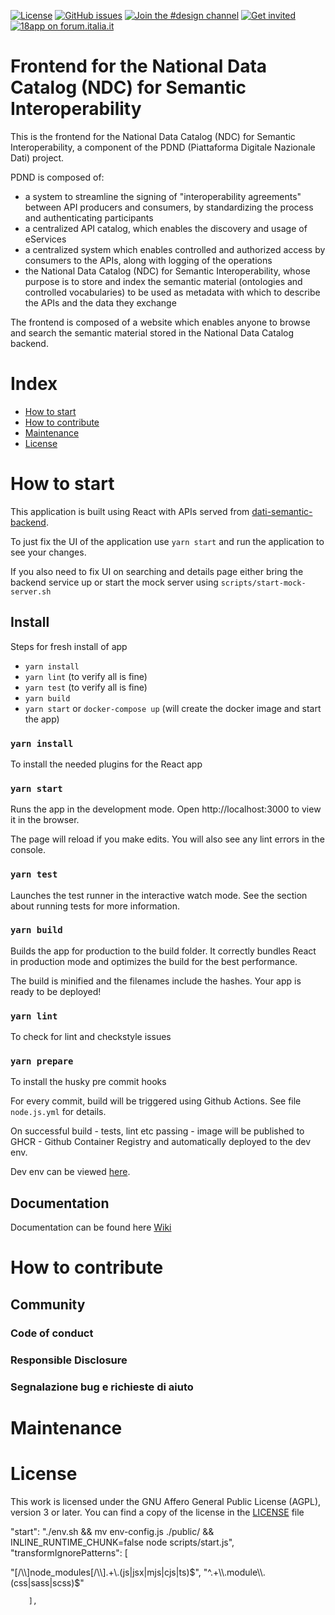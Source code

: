 
[![License](https://img.shields.io/github/license/italia/bootstrap-italia.svg)](https://github.com/italia/bootstrap-italia/blob/master/LICENSE)
[![GitHub issues](https://img.shields.io/github/issues/teamdigitale/dati-semantic-frontend.svg)](https://github.com/teamdigitale/dati-semantic-frontend/issues)
[![Join the #design channel](https://img.shields.io/badge/Slack%20channel-%23design-blue.svg)](https://developersitalia.slack.com/messages/C7VPAUVB3/)
[![Get invited](https://slack.developers.italia.it/badge.svg)](https://slack.developers.italia.it/)
[![18app on forum.italia.it](https://img.shields.io/badge/Forum-18app-blue.svg)](https://forum.italia.it/c/18app-carta-docente)

# Frontend for the National Data Catalog (NDC) for Semantic Interoperability

This is the frontend for the National Data Catalog (NDC) for Semantic Interoperability, a component of the PDND (Piattaforma Digitale Nazionale Dati) project.

PDND is composed of:
* a system to streamline the signing of "interoperability agreements" between API producers and consumers, by standardizing the process and authenticating participants
* a centralized API catalog, which enables the discovery and usage of eServices
* a centralized system which enables controlled and authorized access by consumers to the APIs, along with logging of the operations
* the National Data Catalog (NDC) for Semantic Interoperability, whose purpose is to store and index the semantic material (ontologies and controlled vocabularies) to be used as metadata with which to describe the APIs and the data they exchange

The frontend is composed of a website which enables anyone to browse and search the semantic material stored in the National Data Catalog backend.

# Index

- [How to start](#how-to-start)
- [How to contribute](#how-to-contribute)
- [Maintenance](#maintenance)
- [License](#license)


# How to start

This application is built using React with APIs served from [dati-semantic-backend](https://github.com/teamdigitale/dati-semantic-backend).

To just fix the UI of the application use `yarn start` and run the application to see your changes.

If you also need to fix UI on searching and details page either bring the backend service up or start the mock server using `scripts/start-mock-server.sh`

## Install

Steps for fresh install of app
- `yarn install`
- `yarn lint` (to verify all is fine)
- `yarn test` (to verify all is fine)
- `yarn build`
- `yarn start` or `docker-compose up` (will create the docker image and start the app)

### `yarn install`
To install the needed plugins for the React app

### `yarn start`
Runs the app in the development mode.
Open http://localhost:3000 to view it in the browser.

The page will reload if you make edits.
You will also see any lint errors in the console.

### `yarn test`
Launches the test runner in the interactive watch mode.
See the section about running tests for more information.

### `yarn build`
Builds the app for production to the build folder.
It correctly bundles React in production mode and optimizes the build for the best performance.

The build is minified and the filenames include the hashes.
Your app is ready to be deployed!

### `yarn lint`
To check for lint and checkstyle issues

### `yarn prepare`
To install the husky pre commit hooks

For every commit, build will be triggered using Github Actions. See file `node.js.yml` for details.

On successful build - tests, lint etc passing - image will be published to GHCR - Github Container Registry
and automatically deployed to the dev env.

Dev env can be viewed [here](https://ndc-dev.apps.cloudpub.testedev.istat.it/).

## Documentation
Documentation can be found here [Wiki](https://github.com/teamdigitale/dati-semantic-frontend/wiki)

# How to contribute

## Community

### Code of conduct

### Responsible Disclosure

### Segnalazione bug e richieste di aiuto

# Maintenance 

# License 

This work is licensed under the GNU Affero General Public License (AGPL), version 3 or later. You can find a copy of
the license in the [LICENSE](https://github.com/teamdigitale/dati-semantic-frontend/blob/main/LICENSE) file

"start": "./env.sh && mv env-config.js ./public/ && INLINE_RUNTIME_CHUNK=false node scripts/start.js",
"transformIgnorePatterns": [
            
"[/\\\\]node_modules[/\\\\].+\\.(js|jsx|mjs|cjs|ts)$",
            "^.+\\.module\\.(css|sass|scss)$"
            
        ],